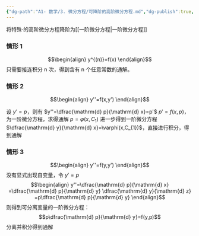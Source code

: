 ```yaml
---
{"dg-path":"A1- 数学/3. 微分方程/可降阶的高阶微分方程.md","dg-publish":true,"permalink":"/A1- 数学/3. 微分方程/可降阶的高阶微分方程/","dgPassFrontmatter":true,"noteIcon":"","created":"2024-09-14T09:42:54.306+08:00","updated":"2025-04-14T18:25:19.732+08:00"}
---
```



将特殊·的高阶微分方程降阶为[[一阶微分方程\|一阶微分方程]]
### 情形 1
$$\begin{align}
y^{(n)}=f(x)
\end{align}$$
只需要接连积分 n 次，得到含有 n 个任意常数的通解。

### 情形 2
$$\begin{align}
y''=f(x,y')
\end{align}$$

设 $y'=p$，则有 $y''=\dfrac{\mathrm{d} p}{\mathrm{d} x}=p'$
$p'=f(x,p)$，为一阶微分方程，求得通解 $p=\varphi(x,C_{1})$
进一步得到一阶微分方程 $\dfrac{\mathrm{d} y}{\mathrm{d} x}=\varphi(x,C_{1})$，直接进行积分，得到通解


### 情形 3
$$\begin{align}
y''=f(y,y')
\end{align}$$
没有显式出现自变量，令 $y'=p$
$$\begin{align}
y''=\dfrac{\mathrm{d} p}{\mathrm{d} x} =\dfrac{\mathrm{d} p}{\mathrm{d} y} \dfrac{\mathrm{d} y}{\mathrm{d} z} =p\dfrac{\mathrm{d} p}{\mathrm{d} y}     
\end{align}$$
则得到可分离变量的一阶微分方程：
$$p\dfrac{\mathrm{d} p}{\mathrm{d} y}=f(y,p)$$
分离并积分得到通解

